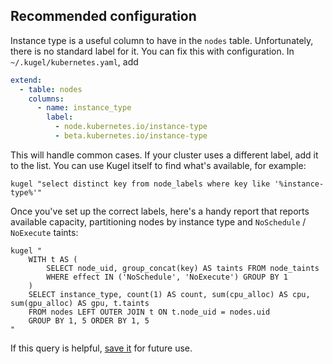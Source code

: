 
## Recommended configuration

Instance type is a useful column to have in the `nodes` table. Unfortunately, there is no standard
label for it.  You can fix this with configuration.  In `~/.kugel/kubernetes.yaml`, add

```yaml
extend:
  - table: nodes
    columns:
      - name: instance_type
        label:
          - node.kubernetes.io/instance-type
          - beta.kubernetes.io/instance-type
```

This will handle common cases.  If your cluster uses a different label, add it to the list.
You can use Kugel itself to find what's available, for example:

```shell
kugel "select distinct key from node_labels where key like '%instance-type%'"
```

Once you've set up the correct labels, here's a handy report that reports available capacity,
partitioning nodes by instance type and `NoSchedule` / `NoExecute` taints:

```shell
kugel "
    WITH t AS (
        SELECT node_uid, group_concat(key) AS taints FROM node_taints
        WHERE effect IN ('NoSchedule', 'NoExecute') GROUP BY 1
    )
    SELECT instance_type, count(1) AS count, sum(cpu_alloc) AS cpu, sum(gpu_alloc) AS gpu, t.taints
    FROM nodes LEFT OUTER JOIN t ON t.node_uid = nodes.uid
    GROUP BY 1, 5 ORDER BY 1, 5
"
```

If this query is helpful, [save it](./shortcuts.md) for future use.
